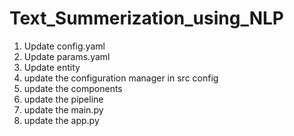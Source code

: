 # Text_Summerization_using_NLP

1) Update config.yaml
2) Update params.yaml
3) Update entity
4) update the configuration manager in src config
5) update the components
6) update the pipeline
7) update the main.py
8) update the app.py
